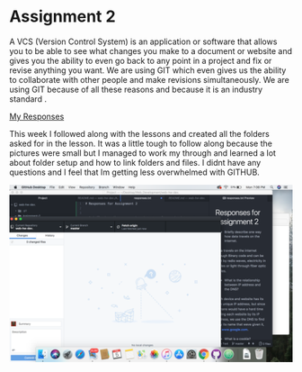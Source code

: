 # Assignment 2

A VCS (Version Control System) is an application or software that allows you to be able to see what changes you make to a document or website and gives you the ability to even go back to any point in a project and fix or revise anything you want. We are using GIT which even gives us the ability to collaborate with other people and make revisions simultaneously. We are using GIT because of all these reasons and because it is an industry standard .

[My Responses](./responses.txt)

This week I followed along with the lessons and created all the folders asked for in the lesson. It was a little tough to follow along because the pictures were small but I managed to work my through and learned a lot about folder setup and how to link folders and files. I didnt have any questions and I feel that Im getting less overwhelmed with GITHUB.

![screenshot of my computer](./images/screenshot.png)
